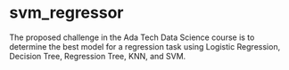 # svm_regressor
The proposed challenge in the Ada Tech Data Science course is to determine the best model for a regression task using Logistic Regression, Decision Tree, Regression Tree, KNN, and SVM.
